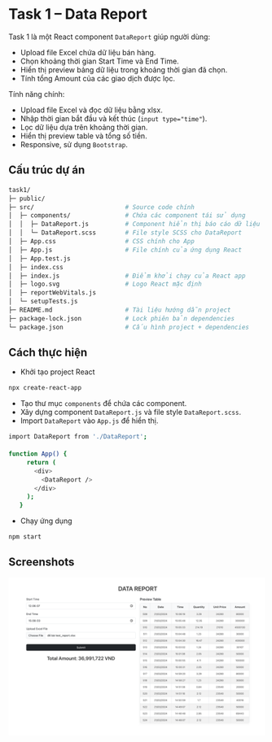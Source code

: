 # Task 1 – Data Report
Task 1 là một React component `DataReport` giúp người dùng:
- Upload file Excel chứa dữ liệu bán hàng.
- Chọn khoảng thời gian Start Time và End Time.
- Hiển thị preview bảng dữ liệu trong khoảng thời gian đã chọn.
- Tính tổng Amount của các giao dịch được lọc.

Tính năng chính:
- Upload file Excel và đọc dữ liệu bằng xlsx.
- Nhập thời gian bắt đầu và kết thúc (`input type="time"`).
- Lọc dữ liệu dựa trên khoảng thời gian.
- Hiển thị preview table và tổng số tiền.
- Responsive, sử dụng `Bootstrap`.

## Cấu trúc dự án

```bash
task1/
├─ public/                     
├─ src/                         # Source code chính
│  ├─ components/               # Chứa các component tái sử dụng
│  │  ├─ DataReport.js          # Component hiển thị báo cáo dữ liệu
│  │  └─ DataReport.scss        # File style SCSS cho DataReport
│  ├─ App.css                   # CSS chính cho App
│  ├─ App.js                    # File chính của ứng dụng React
│  ├─ App.test.js               
│  ├─ index.css              
│  ├─ index.js                  # Điểm khởi chạy của React app
│  ├─ logo.svg                  # Logo React mặc định
│  ├─ reportWebVitals.js      
│  └─ setupTests.js            
├─ README.md                    # Tài liệu hướng dẫn project
├─ package-lock.json            # Lock phiên bản dependencies
└─ package.json                 # Cấu hình project + dependencies
```
## Cách thực hiện
- Khởi tạo project React 
```bash
npx create-react-app
```
- Tạo thư mục `components` để chứa các component.
- Xây dựng component `DataReport.js` và file style `DataReport.scss`.
- Import `DataReport` vào `App.js` để hiển thị.
```bash
import DataReport from './DataReport';

function App() {
     return (
       <div>
         <DataReport />
       </div>
     );
   }

```
- Chạy ứng dụng
```bash
npm start
```
## Screenshots

![App Screenshot](./screenshots/demo.png)